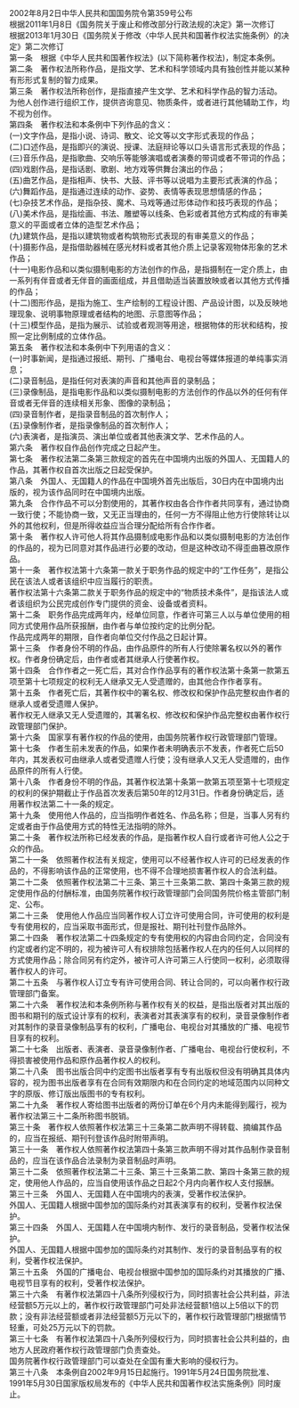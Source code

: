 2002年8月2日中华人民共和国国务院令第359号公布<br>
根据2011年1月8日《国务院关于废止和修改部分行政法规的决定》第一次修订<br>
根据2013年1月30日《国务院关于修改〈中华人民共和国著作权法实施条例〉的决定》第二次修订<br>
第一条　根据《中华人民共和国著作权法》(以下简称著作权法)，制定本条例。<br>
第二条　著作权法所称作品，是指文学、艺术和科学领域内具有独创性并能以某种有形形式复制的智力成果。<br>
第三条　著作权法所称创作，是指直接产生文学、艺术和科学作品的智力活动。<br>
为他人创作进行组织工作，提供咨询意见、物质条件，或者进行其他辅助工作，均不视为创作。<br>
第四条　著作权法和本条例中下列作品的含义：<br>
(一)文字作品，是指小说、诗词、散文、论文等以文字形式表现的作品；<br>
(二)口述作品，是指即兴的演说、授课、法庭辩论等以口头语言形式表现的作品；<br>
(三)音乐作品，是指歌曲、交响乐等能够演唱或者演奏的带词或者不带词的作品；<br>
(四)戏剧作品，是指话剧、歌剧、地方戏等供舞台演出的作品；<br>
(五)曲艺作品，是指相声、快书、大鼓、评书等以说唱为主要形式表演的作品；<br>
(六)舞蹈作品，是指通过连续的动作、姿势、表情等表现思想情感的作品；<br>
(七)杂技艺术作品，是指杂技、魔术、马戏等通过形体动作和技巧表现的作品；<br>
(八)美术作品，是指绘画、书法、雕塑等以线条、色彩或者其他方式构成的有审美意义的平面或者立体的造型艺术作品；<br>
(九)建筑作品，是指以建筑物或者构筑物形式表现的有审美意义的作品；<br>
(十)摄影作品，是指借助器械在感光材料或者其他介质上记录客观物体形象的艺术作品；<br>
(十一)电影作品和以类似摄制电影的方法创作的作品，是指摄制在一定介质上，由一系列有伴音或者无伴音的画面组成，并且借助适当装置放映或者以其他方式传播的作品；<br>
(十二)图形作品，是指为施工、生产绘制的工程设计图、产品设计图，以及反映地理现象、说明事物原理或者结构的地图、示意图等作品；<br>
(十三)模型作品，是指为展示、试验或者观测等用途，根据物体的形状和结构，按照一定比例制成的立体作品。<br>
第五条　著作权法和本条例中下列用语的含义：<br>
(一)时事新闻，是指通过报纸、期刊、广播电台、电视台等媒体报道的单纯事实消息；<br>
(二)录音制品，是指任何对表演的声音和其他声音的录制品；<br>
(三)录像制品，是指电影作品和以类似摄制电影的方法创作的作品以外的任何有伴音或者无伴音的连续相关形象、图像的录制品；<br>
(四)录音制作者，是指录音制品的首次制作人；<br>
(五)录像制作者，是指录像制品的首次制作人；<br>
(六)表演者，是指演员、演出单位或者其他表演文学、艺术作品的人。<br>
第六条　著作权自作品创作完成之日起产生。<br>
第七条　著作权法第二条第三款规定的首先在中国境内出版的外国人、无国籍人的作品，其著作权自首次出版之日起受保护。<br>
第八条　外国人、无国籍人的作品在中国境外首先出版后，30日内在中国境内出版的，视为该作品同时在中国境内出版。<br>
第九条　合作作品不可以分割使用的，其著作权由各合作作者共同享有，通过协商一致行使；不能协商一致，又无正当理由的，任何一方不得阻止他方行使除转让以外的其他权利，但是所得收益应当合理分配给所有合作作者。<br>
第十条　著作权人许可他人将其作品摄制成电影作品和以类似摄制电影的方法创作的作品的，视为已同意对其作品进行必要的改动，但是这种改动不得歪曲篡改原作品。<br>
第十一条　著作权法第十六条第一款关于职务作品的规定中的“工作任务”，是指公民在该法人或者该组织中应当履行的职责。<br>
著作权法第十六条第二款关于职务作品的规定中的“物质技术条件”，是指该法人或者该组织为公民完成创作专门提供的资金、设备或者资料。<br>
第十二条　职务作品完成两年内，经单位同意，作者许可第三人以与单位使用的相同方式使用作品所获报酬，由作者与单位按约定的比例分配。<br>
作品完成两年的期限，自作者向单位交付作品之日起计算。<br>
第十三条　作者身份不明的作品，由作品原件的所有人行使除署名权以外的著作权。作者身份确定后，由作者或者其继承人行使著作权。<br>
第十四条　合作作者之一死亡后，其对合作作品享有的著作权法第十条第一款第五项至第十七项规定的权利无人继承又无人受遗赠的，由其他合作作者享有。<br>
第十五条　作者死亡后，其著作权中的署名权、修改权和保护作品完整权由作者的继承人或者受遗赠人保护。<br>
著作权无人继承又无人受遗赠的，其署名权、修改权和保护作品完整权由著作权行政管理部门保护。<br>
第十六条　国家享有著作权的作品的使用，由国务院著作权行政管理部门管理。<br>
第十七条　作者生前未发表的作品，如果作者未明确表示不发表，作者死亡后50年内，其发表权可由继承人或者受遗赠人行使；没有继承人又无人受遗赠的，由作品原件的所有人行使。<br>
第十八条　作者身份不明的作品，其著作权法第十条第一款第五项至第十七项规定的权利的保护期截止于作品首次发表后第50年的12月31日。作者身份确定后，适用著作权法第二十一条的规定。<br>
第十九条　使用他人作品的，应当指明作者姓名、作品名称；但是，当事人另有约定或者由于作品使用方式的特性无法指明的除外。<br>
第二十条　著作权法所称已经发表的作品，是指著作权人自行或者许可他人公之于众的作品。<br>
第二十一条　依照著作权法有关规定，使用可以不经著作权人许可的已经发表的作品的，不得影响该作品的正常使用，也不得不合理地损害著作权人的合法利益。<br>
第二十二条　依照著作权法第二十三条、第三十三条第二款、第四十条第三款的规定使用作品的付酬标准，由国务院著作权行政管理部门会同国务院价格主管部门制定、公布。<br>
第二十三条　使用他人作品应当同著作权人订立许可使用合同，许可使用的权利是专有使用权的，应当采取书面形式，但是报社、期刊社刊登作品除外。<br>
第二十四条　著作权法第二十四条规定的专有使用权的内容由合同约定，合同没有约定或者约定不明的，视为被许可人有权排除包括著作权人在内的任何人以同样的方式使用作品；除合同另有约定外，被许可人许可第三人行使同一权利，必须取得著作权人的许可。<br>
第二十五条　与著作权人订立专有许可使用合同、转让合同的，可以向著作权行政管理部门备案。<br>
第二十六条　著作权法和本条例所称与著作权有关的权益，是指出版者对其出版的图书和期刊的版式设计享有的权利，表演者对其表演享有的权利，录音录像制作者对其制作的录音录像制品享有的权利，广播电台、电视台对其播放的广播、电视节目享有的权利。<br>
第二十七条　出版者、表演者、录音录像制作者、广播电台、电视台行使权利，不得损害被使用作品和原作品著作权人的权利。<br>
第二十八条　图书出版合同中约定图书出版者享有专有出版权但没有明确其具体内容的，视为图书出版者享有在合同有效期限内和在合同约定的地域范围内以同种文字的原版、修订版出版图书的专有权利。<br>
第二十九条　著作权人寄给图书出版者的两份订单在6个月内未能得到履行，视为著作权法第三十二条所称图书脱销。<br>
第三十条　著作权人依照著作权法第三十三条第二款声明不得转载、摘编其作品的，应当在报纸、期刊刊登该作品时附带声明。<br>
第三十一条　著作权人依照著作权法第四十条第三款声明不得对其作品制作录音制品的，应当在该作品合法录制为录音制品时声明。<br>
第三十二条　依照著作权法第二十三条、第三十三条第二款、第四十条第三款的规定，使用他人作品的，应当自使用该作品之日起2个月内向著作权人支付报酬。<br>
第三十三条　外国人、无国籍人在中国境内的表演，受著作权法保护。<br>
外国人、无国籍人根据中国参加的国际条约对其表演享有的权利，受著作权法保护。<br>
第三十四条　外国人、无国籍人在中国境内制作、发行的录音制品，受著作权法保护。<br>
外国人、无国籍人根据中国参加的国际条约对其制作、发行的录音制品享有的权利，受著作权法保护。<br>
第三十五条　外国的广播电台、电视台根据中国参加的国际条约对其播放的广播、电视节目享有的权利，受著作权法保护。<br>
第三十六条　有著作权法第四十八条所列侵权行为，同时损害社会公共利益，非法经营额5万元以上的，著作权行政管理部门可处非法经营额1倍以上5倍以下的罚款；没有非法经营额或者非法经营额5万元以下的，著作权行政管理部门根据情节轻重，可处25万元以下的罚款。<br>
第三十七条　有著作权法第四十八条所列侵权行为，同时损害社会公共利益的，由地方人民政府著作权行政管理部门负责查处。<br>
国务院著作权行政管理部门可以查处在全国有重大影响的侵权行为。<br>
第三十八条　本条例自2002年9月15日起施行。1991年5月24日国务院批准、1991年5月30日国家版权局发布的《中华人民共和国著作权法实施条例》同时废止。<br>
